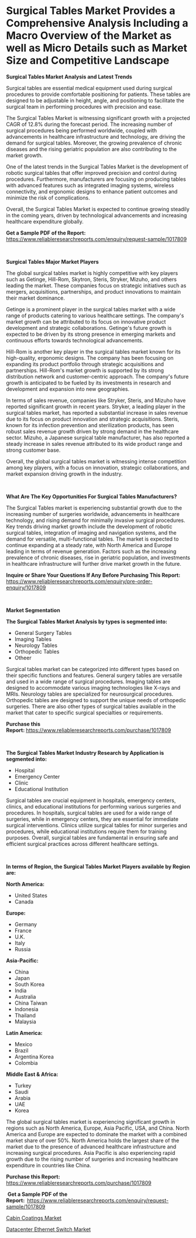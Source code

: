<p><h1>Surgical Tables Market Provides a Comprehensive Analysis Including a Macro Overview of the Market as well as Micro Details such as Market Size and Competitive Landscape</h1></p><p><strong>Surgical Tables Market Analysis and Latest Trends</strong></p>
<p><p>Surgical tables are essential medical equipment used during surgical procedures to provide comfortable positioning for patients. These tables are designed to be adjustable in height, angle, and positioning to facilitate the surgical team in performing procedures with precision and ease.</p><p>The Surgical Tables Market is witnessing significant growth with a projected CAGR of 12.8% during the forecast period. The increasing number of surgical procedures being performed worldwide, coupled with advancements in healthcare infrastructure and technology, are driving the demand for surgical tables. Moreover, the growing prevalence of chronic diseases and the rising geriatric population are also contributing to the market growth.</p><p>One of the latest trends in the Surgical Tables Market is the development of robotic surgical tables that offer improved precision and control during procedures. Furthermore, manufacturers are focusing on producing tables with advanced features such as integrated imaging systems, wireless connectivity, and ergonomic designs to enhance patient outcomes and minimize the risk of complications.</p><p>Overall, the Surgical Tables Market is expected to continue growing steadily in the coming years, driven by technological advancements and increasing healthcare expenditure globally.</p></p>
<p><strong>Get a Sample PDF of the Report:&nbsp;</strong> <a href="https://www.reliableresearchreports.com/enquiry/request-sample/1017809">https://www.reliableresearchreports.com/enquiry/request-sample/1017809</a></p>
<p>&nbsp;</p>
<p><strong>Surgical Tables Major Market Players</strong></p>
<p><p>The global surgical tables market is highly competitive with key players such as Getinge, Hill-Rom, Skytron, Steris, Stryker, Mizuho, and others leading the market. These companies focus on strategic initiatives such as mergers, acquisitions, partnerships, and product innovations to maintain their market dominance.</p><p>Getinge is a prominent player in the surgical tables market with a wide range of products catering to various healthcare settings. The company's market growth can be attributed to its focus on innovative product development and strategic collaborations. Getinge's future growth is expected to be driven by its strong presence in emerging markets and continuous efforts towards technological advancements.</p><p>Hill-Rom is another key player in the surgical tables market known for its high-quality, ergonomic designs. The company has been focusing on expanding its product portfolio through strategic acquisitions and partnerships. Hill-Rom's market growth is supported by its strong distribution network and customer-centric approach. The company's future growth is anticipated to be fueled by its investments in research and development and expansion into new geographies.</p><p>In terms of sales revenue, companies like Stryker, Steris, and Mizuho have reported significant growth in recent years. Stryker, a leading player in the surgical tables market, has reported a substantial increase in sales revenue due to its focus on product innovation and strategic acquisitions. Steris, known for its infection prevention and sterilization products, has seen robust sales revenue growth driven by strong demand in the healthcare sector. Mizuho, a Japanese surgical table manufacturer, has also reported a steady increase in sales revenue attributed to its wide product range and strong customer base.</p><p>Overall, the global surgical tables market is witnessing intense competition among key players, with a focus on innovation, strategic collaborations, and market expansion driving growth in the industry.</p></p>
<p>&nbsp;</p>
<p><strong>What Are The Key Opportunities For Surgical Tables Manufacturers?</strong></p>
<p><p>The Surgical Tables market is experiencing substantial growth due to the increasing number of surgeries worldwide, advancements in healthcare technology, and rising demand for minimally invasive surgical procedures. Key trends driving market growth include the development of robotic surgical tables, integration of imaging and navigation systems, and the demand for versatile, multi-functional tables. The market is expected to continue expanding at a steady rate, with North America and Europe leading in terms of revenue generation. Factors such as the increasing prevalence of chronic diseases, rise in geriatric population, and investments in healthcare infrastructure will further drive market growth in the future.</p></p>
<p><strong>Inquire or Share Your Questions If Any Before Purchasing This Report:</strong> <a href="https://www.reliableresearchreports.com/enquiry/pre-order-enquiry/1017809">https://www.reliableresearchreports.com/enquiry/pre-order-enquiry/1017809</a></p>
<p>&nbsp;</p>
<p><strong>Market Segmentation</strong></p>
<p><strong>The Surgical Tables Market Analysis by types is segmented into:</strong></p>
<p><ul><li>General Surgery Tables</li><li>Imaging Tables</li><li>Neurology Tables</li><li>Orthopedic Tables</li><li>Otheer</li></ul></p>
<p><p>Surgical tables market can be categorized into different types based on their specific functions and features. General surgery tables are versatile and used in a wide range of surgical procedures. Imaging tables are designed to accommodate various imaging technologies like X-rays and MRIs. Neurology tables are specialized for neurosurgical procedures. Orthopedic tables are designed to support the unique needs of orthopedic surgeries. There are also other types of surgical tables available in the market that cater to specific surgical specialties or requirements.</p></p>
<p><strong>Purchase this Report:&nbsp;</strong><a href="https://www.reliableresearchreports.com/purchase/1017809">https://www.reliableresearchreports.com/purchase/1017809</a></p>
<p>&nbsp;</p>
<p><strong>The Surgical Tables Market Industry Research by Application is segmented into:</strong></p>
<p><ul><li>Hospital</li><li>Emergency Center</li><li>Clinic</li><li>Educational Institution</li></ul></p>
<p><p>Surgical tables are crucial equipment in hospitals, emergency centers, clinics, and educational institutions for performing various surgeries and procedures. In hospitals, surgical tables are used for a wide range of surgeries, while in emergency centers, they are essential for immediate surgical interventions. Clinics utilize surgical tables for minor surgeries and procedures, while educational institutions require them for training purposes. Overall, surgical tables are fundamental in ensuring safe and efficient surgical practices across different healthcare settings.</p></p>
<p>&nbsp;</p>
<p><strong>In terms of Region, the Surgical Tables Market Players available by Region are:</strong></p>
<p>
    <p> <strong> North America: </strong>
        <ul>
            <li>United States</li>
            <li>Canada</li>
        </ul>
        </p> 
    <p> <strong> Europe: </strong>
        <ul>
            <li>Germany</li>
            <li>France</li>
            <li>U.K.</li>
            <li>Italy</li>
            <li>Russia</li>
        </ul>
        </p> 
    <p> <strong> Asia-Pacific: </strong>
        <ul>
            <li>China</li>
            <li>Japan</li>
            <li>South Korea</li>
            <li>India</li>
            <li>Australia</li>
            <li>China Taiwan</li>
            <li>Indonesia</li>
            <li>Thailand</li>
            <li>Malaysia</li>
        </ul>
        </p> 
    <p> <strong> Latin America: </strong>
        <ul>
            <li>Mexico</li>
            <li>Brazil</li>
            <li>Argentina Korea</li>
            <li>Colombia</li>
        </ul>
        </p> 
    <p> <strong> Middle East & Africa: </strong>
        <ul>
            <li>Turkey</li>
            <li>Saudi</li>
            <li>Arabia</li>
            <li>UAE</li>
            <li>Korea</li>
        </ul>
    </p>
    </p>
<p><p>The global surgical tables market is experiencing significant growth in regions such as North America, Europe, Asia Pacific, USA, and China. North America and Europe are expected to dominate the market with a combined market share of over 50%. North America holds the largest share of the market due to the presence of advanced healthcare infrastructure and increasing surgical procedures. Asia Pacific is also experiencing rapid growth due to the rising number of surgeries and increasing healthcare expenditure in countries like China.</p></p>
<p><strong>Purchase this Report: </strong><a href="https://www.reliableresearchreports.com/purchase/1017809">https://www.reliableresearchreports.com/purchase/1017809</a></p>
<p>&nbsp;<strong>Get a Sample PDF of the Report:&nbsp;&nbsp;</strong><a href="https://www.reliableresearchreports.com/enquiry/request-sample/1017809">https://www.reliableresearchreports.com/enquiry/request-sample/1017809</a></p>
<p><strong></strong></p>
<p><p><a href="https://issuu.com/reportprime-2/docs/cabin-coatings-market-size-2030.pptx">Cabin Coatings Market</a></p><p><a href="https://issuu.com/reportprime-2/docs/datacenter-ethernet-switch-market-size-2030.pptx">Datacenter Ethernet Switch Market</a></p></p>